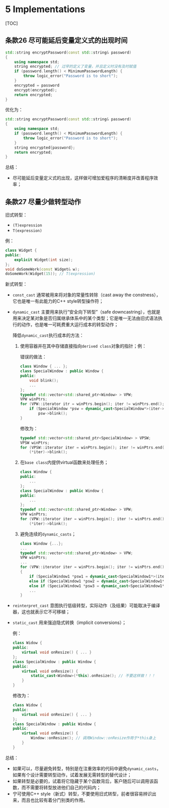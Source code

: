 # 5 Implementations

[TOC]

## 条款26 尽可能延后变量定义式的出现时间

```c++
std::string encryptPassword(const std::string& password)
{
    using namespace std;
    string encrypted; // 过早的定义了变量，并且定义时没有及时赋值
    if (password.length() < MinimumPasswordLength) {
        throw logic_error("Password is to short");
    }
    encrypted = password
    encrypt(encrypted);
    return encrypted;
}
```

优化为：

```c++
std::string encryptPassword(const std::string& password)
{
    using namespace std;
    if (password.length() < MinimumPasswordLength) {
        throw logic_error("Password is to short");
    }
    string encrypted{password};
    return encrypted;
}
```

总结：

- 尽可能延后变量定义式的出现，这样做可增加爱程序的清晰度并改善程序效率；



## 条款27 尽量少做转型动作

旧式转型：

- `(T)expression`
- `T(expression)`

例：

```c++
class Widget {
public:
    explicit Widget(int size);
};
void doSomeWork(const Widget& w);
doSomeWork(Widget(15)); // T(expression)
```

新式转型：

- `const_cast` 通常被用来将对象的常量性转除（cast away the constness），它也是唯一有此能力的C++ style转型操作符；

- `dynamic_cast` 主要用来执行“安全向下转型”（safe downcastring），也就是用来决定某对象是否归属继承体系中的某个类型；它是唯一无法由旧式语法执行的动作，也是唯一可耗费重大运行成本的转型动作；

  降低`dynamic_cast`执行成本的方法：

  1. 使用容器并在其中存储直接指向`derived class`对象的指针；例：

     错误的做法：

     ```c++
     class Window { ... };
     class SpecialWindow : public Window {
     public:
         void blink();
         ...
     };
     typedef std::vector<std::shared_ptr<Window> > VPW;
     VPW winPtrs;
     for (VPW::iterator itr = winPtrs.begin(); iter != winPtrs.end(); ++iter) {
         if (SpecialWindow *psw = dynamic_cast<SpecialWindow*>(iter->get()))
             psw->blink();
     }
     ```

     修改为：

     ```c++
     typedef std::vector<std::shared_ptr<SpecialWindow> > VPSW;
     VPSW winPtrs;
     for (VPSW::iterator iter = winPtrs.begin(); iter != winPtrs.end(); ++iter)
         (*iter)->blink();
     ```

  2. 在`base class`内提供virtual函数来处理任务；

     ```c++
     class Window {
     public:
         ...
     };
     class SpecialWindow : public Window {
     public:
         ...
     };
     typedef std::vector<std::shared_ptr<Window> > VPW;
     VPW winPtrs;
     for (VPW::iterator iter = winPtrs.begin(); iter != winPtrs.end(); ++iter)
         (*iter)->blink();
     ```

  3. 避免连续的`dynamic_casts`；

     ```c++
     class Window {...};
     ...
     typedef std::vector<std::shared_ptr<Window> > VPW;
     VPW winPtrs;
     ...
     for (VPW::iterator iter = winPtrs.begin(); iter != winPtrs.end(); ++iter)
     {
         if (SpecialWindow1 *psw1 = dynamic_cast<SpecialWindow1*>(iter->get())) {...}
         else if (SpecialWindow1 *psw2 = dynamic_cast<SpecialWindow1*>(iter->get())) {...} // 及其糟糕的做法
         else if (SpecialWindow1 *psw3 = dynamic_cast<SpecialWindow1*>(iter->get())) {...}
         ...
     }
     ```

- `reinterpret_cast` 意图执行低级转型，实际动作（及结果）可能取决于编译器，这也就表示它不可移植；

- `static_cast` 用来强迫隐式转换（implicit conversions）；

  例：

  ```c++
  class Widow {
  public:
      virtual void onResize() { ... }
  };
  class SpecialWindow : public Window {
  public:
      virtual void onResize() {
          static_cast<Window>(*this).onResize(); // 不要这样做！！！
      }
  }
  ```

  修改为：

  ```c++
  class Widow {
  public:
      virtual void onResize() { ... }
  };
  class SpecialWindow : public Window {
  public:
      virtual void onResize() {
          Window::onResize(); // 调用Window::onResize作用于*this身上
      }
  }
  ```

总结：

- 如果可以，尽量避免转型，特别是在注重效率的代码中避免`dynamic_casts`，如果有个设计需要转型动作，试着发展无需转型的替代设计；
- 如果转型是必要的，试着将它隐藏于某个函数背后，客户随后可以调用该函数，而不需要将转型放进他们自己的代码内；
- 宁可使用C++ style（新式）转型，不要使用旧式转型，前者很容易辨识出来，而且也比较有着分门别类的作用。